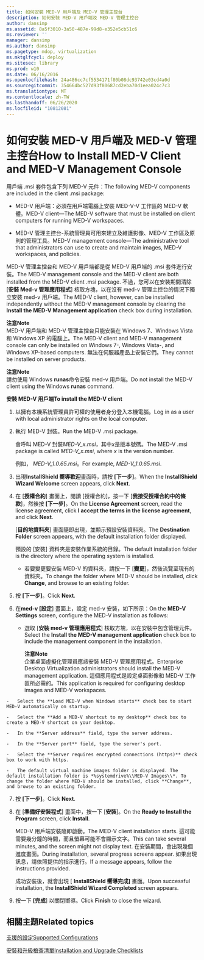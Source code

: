 ```yaml
---
title: 如何安裝 MED-V 用戶端及 MED-V 管理主控台
description: 如何安裝 MED-V 用戶端及 MED-V 管理主控台
author: dansimp
ms.assetid: 8a5f3010-3a50-487e-99d8-e352e5cb51c6
ms.reviewer: ''
manager: dansimp
ms.author: dansimp
ms.pagetype: mdop, virtualization
ms.mktglfcycl: deploy
ms.sitesec: library
ms.prod: w10
ms.date: 06/16/2016
ms.openlocfilehash: 24a486cc7cf5534171f80b08dc93742e03cd4a0d
ms.sourcegitcommit: 354664bc527d93f80687cd2eba70d1eea024c7c3
ms.translationtype: MT
ms.contentlocale: zh-TW
ms.lasthandoff: 06/26/2020
ms.locfileid: "10812081"
---
```

# <span data-ttu-id="8ea21-103">如何安裝 MED-V 用戶端及 MED-V 管理主控台</span><span class="sxs-lookup"><span data-stu-id="8ea21-103">How to Install MED-V Client and MED-V Management Console</span></span>


<span data-ttu-id="8ea21-104">用戶端 .msi 套件包含下列 MED-V 元件：</span><span class="sxs-lookup"><span data-stu-id="8ea21-104">The following MED-V components are included in the client .msi package:</span></span>

-   <span data-ttu-id="8ea21-105">MED-V 用戶端：必須在用戶端電腦上安裝 MED-V-V 工作區的 MED-V 軟體。</span><span class="sxs-lookup"><span data-stu-id="8ea21-105">MED-V client—The MED-V software that must be installed on client computers for running MED-V workspaces.</span></span>

-   <span data-ttu-id="8ea21-106">MED-V 管理主控台-系統管理員可用來建立及維護影像、MED-V 工作區及原則的管理工具。</span><span class="sxs-lookup"><span data-stu-id="8ea21-106">MED-V management console—The administrative tool that administrators can use to create and maintain images, MED-V workspaces, and policies.</span></span>

<span data-ttu-id="8ea21-107">MED-V 管理主控台和 MED-V 用戶端都是從 MED-V 用戶端的 .msi 套件進行安裝。</span><span class="sxs-lookup"><span data-stu-id="8ea21-107">The MED-V management console and the MED-V client are both installed from the MED-V client .msi package.</span></span> <span data-ttu-id="8ea21-108">不過，您可以在安裝期間清除 [**安裝 Med-v 管理應用程式**] 核取方塊，以在沒有 med-v 管理主控台的情況下獨立安裝 med-v 用戶端。</span><span class="sxs-lookup"><span data-stu-id="8ea21-108">The MED-V client, however, can be installed independently without the MED-V management console by clearing the **Install the MED-V Management application** check box during installation.</span></span>

**<span data-ttu-id="8ea21-109">注意</span><span class="sxs-lookup"><span data-stu-id="8ea21-109">Note</span></span>**  
<span data-ttu-id="8ea21-110">MED-V 用戶端和 MED-V 管理主控台只能安裝在 Windows 7、Windows Vista 和 Windows XP 的電腦上。</span><span class="sxs-lookup"><span data-stu-id="8ea21-110">The MED-V client and MED-V management console can only be installed on Windows 7-, Windows Vista-, and Windows XP-based computers.</span></span> <span data-ttu-id="8ea21-111">無法在伺服器產品上安裝它們。</span><span class="sxs-lookup"><span data-stu-id="8ea21-111">They cannot be installed on server products.</span></span>



**<span data-ttu-id="8ea21-112">注意</span><span class="sxs-lookup"><span data-stu-id="8ea21-112">Note</span></span>**  
<span data-ttu-id="8ea21-113">請勿使用 Windows **runas**命令安裝 med-v 用戶端。</span><span class="sxs-lookup"><span data-stu-id="8ea21-113">Do not install the MED-V client using the Windows **runas** command.</span></span>



**<span data-ttu-id="8ea21-114">安裝 MED-V 用戶端</span><span class="sxs-lookup"><span data-stu-id="8ea21-114">To install the MED-V client</span></span>**

1.  <span data-ttu-id="8ea21-115">以擁有本機系統管理員許可權的使用者身分登入本機電腦。</span><span class="sxs-lookup"><span data-stu-id="8ea21-115">Log in as a user with local administrator rights on the local computer.</span></span>

2.  <span data-ttu-id="8ea21-116">執行 MED-V 封裝。</span><span class="sxs-lookup"><span data-stu-id="8ea21-116">Run the MED-V .msi package.</span></span>

    <span data-ttu-id="8ea21-117">會呼叫 MED-V 封裝*MED-V\_x.msi*，其中*x*是版本號碼。</span><span class="sxs-lookup"><span data-stu-id="8ea21-117">The MED-V .msi package is called *MED-V\_x.msi*, where *x* is the version number.</span></span>

    <span data-ttu-id="8ea21-118">例如， *MED-V\_1.0.65.msi*。</span><span class="sxs-lookup"><span data-stu-id="8ea21-118">For example, *MED-V\_1.0.65.msi*.</span></span>

3.  <span data-ttu-id="8ea21-119">出現**InstallShield 嚮導歡迎**畫面時，請按 **[下一步]**。</span><span class="sxs-lookup"><span data-stu-id="8ea21-119">When the **InstallShield Wizard Welcome** screen appears, click **Next**.</span></span>

4.  <span data-ttu-id="8ea21-120">在 [**授權合約**] 畫面上，閱讀 [授權合約]，按一下 [**我接受授權合約中的條款**]，然後按 **[下一步]**。</span><span class="sxs-lookup"><span data-stu-id="8ea21-120">On the **License Agreement** screen, read the license agreement, click **I accept the terms in the license agreement**, and click **Next**.</span></span>

    <span data-ttu-id="8ea21-121">[**目的地資料夾**] 畫面隨即出現，並顯示預設安裝資料夾。</span><span class="sxs-lookup"><span data-stu-id="8ea21-121">The **Destination Folder** screen appears, with the default installation folder displayed.</span></span>

    <span data-ttu-id="8ea21-122">預設的 [安裝] 資料夾是安裝作業系統的目錄。</span><span class="sxs-lookup"><span data-stu-id="8ea21-122">The default installation folder is the directory where the operating system is installed.</span></span>

    -   <span data-ttu-id="8ea21-123">若要變更要安裝 MED-V 的資料夾，請按一下 [**變更**]，然後流覽至現有的資料夾。</span><span class="sxs-lookup"><span data-stu-id="8ea21-123">To change the folder where MED-V should be installed, click **Change**, and browse to an existing folder.</span></span>

5.  <span data-ttu-id="8ea21-124">按 **\[下一步\]**。</span><span class="sxs-lookup"><span data-stu-id="8ea21-124">Click **Next**.</span></span>

6.  <span data-ttu-id="8ea21-125">在**med-v [設定**] 畫面上，設定 med-v 安裝，如下所示：</span><span class="sxs-lookup"><span data-stu-id="8ea21-125">On the **MED-V Settings** screen, configure the MED-V installation as follows:</span></span>

    -   <span data-ttu-id="8ea21-126">選取 [**安裝 med-v 管理應用程式**] 核取方塊，以在安裝中包含管理元件。</span><span class="sxs-lookup"><span data-stu-id="8ea21-126">Select the **Install the MED-V management application** check box to include the management component in the installation.</span></span>

        **<span data-ttu-id="8ea21-127">注意</span><span class="sxs-lookup"><span data-stu-id="8ea21-127">Note</span></span>**  
        <span data-ttu-id="8ea21-128">企業桌面虛擬化管理員應該安裝 MED-V 管理應用程式。</span><span class="sxs-lookup"><span data-stu-id="8ea21-128">Enterprise Desktop Virtualization administrators should install the MED-V management application.</span></span> <span data-ttu-id="8ea21-129">這個應用程式是設定桌面影像和 MED-V 工作區所必需的。</span><span class="sxs-lookup"><span data-stu-id="8ea21-129">This application is required for configuring desktop images and MED-V workspaces.</span></span>



~~~
-   Select the **Load MED-V when Windows starts** check box to start MED-V automatically on startup.

-   Select the **Add a MED-V shortcut to my desktop** check box to create a MED-V shortcut on your desktop.

-   In the **Server address** field, type the server address.

-   In the **Server port** field, type the server's port.

-   Select the **Server requires encrypted connections (https)** check box to work with https.

-   The default virtual machine images folder is displayed. The default installation folder is *%systemdrive%\\MED-V Images\\*. To change the folder where MED-V should be installed, click **Change**, and browse to an existing folder.
~~~

7. <span data-ttu-id="8ea21-130">按 **\[下一步\]**。</span><span class="sxs-lookup"><span data-stu-id="8ea21-130">Click **Next**.</span></span>

8. <span data-ttu-id="8ea21-131">在 [**準備好安裝程式**] 畫面中，按一下 [**安裝**]。</span><span class="sxs-lookup"><span data-stu-id="8ea21-131">On the **Ready to Install the Program** screen, click **Install**.</span></span>

   <span data-ttu-id="8ea21-132">MED-V 用戶端安裝隨即啟動。</span><span class="sxs-lookup"><span data-stu-id="8ea21-132">The MED-V client installation starts.</span></span> <span data-ttu-id="8ea21-133">這可能需要幾分鐘的時間，而且螢幕可能不會顯示文字。</span><span class="sxs-lookup"><span data-stu-id="8ea21-133">This can take several minutes, and the screen might not display text.</span></span> <span data-ttu-id="8ea21-134">在安裝期間，會出現幾個進度畫面。</span><span class="sxs-lookup"><span data-stu-id="8ea21-134">During installation, several progress screens appear.</span></span> <span data-ttu-id="8ea21-135">如果出現訊息，請依照提供的指示進行。</span><span class="sxs-lookup"><span data-stu-id="8ea21-135">If a message appears, follow the instructions provided.</span></span>

   <span data-ttu-id="8ea21-136">成功安裝後，就會出現 [ **InstallShield 嚮導完成]** 畫面。</span><span class="sxs-lookup"><span data-stu-id="8ea21-136">Upon successful installation, the **InstallShield Wizard Completed** screen appears.</span></span>

9. <span data-ttu-id="8ea21-137">按一下 **[完成**] 以關閉嚮導。</span><span class="sxs-lookup"><span data-stu-id="8ea21-137">Click **Finish** to close the wizard.</span></span>

## <span data-ttu-id="8ea21-138">相關主題</span><span class="sxs-lookup"><span data-stu-id="8ea21-138">Related topics</span></span>


[<span data-ttu-id="8ea21-139">支援的設定</span><span class="sxs-lookup"><span data-stu-id="8ea21-139">Supported Configurations</span></span>](supported-configurationsmedv-orientation.md)

[<span data-ttu-id="8ea21-140">安裝和升級檢查清單</span><span class="sxs-lookup"><span data-stu-id="8ea21-140">Installation and Upgrade Checklists</span></span>](installation-and-upgrade-checklists.md)










